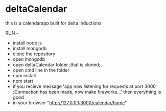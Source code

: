# deltaCalendar
this is a calendarapp built for delta inductions

RUN -
* install node js
* install mongodb
* clone the repository
* open mongodb
* open deltaCalendar folder ;that is cloned;
* open cmd line in the folder
* npm install
* npm start
* if you recieve message 'app now listening for requests at port 3000 ;Connection has been made, now make fireworks...'
then everything is good   
* in your browser "http://127.0.0.1:3000/calendar/home"


